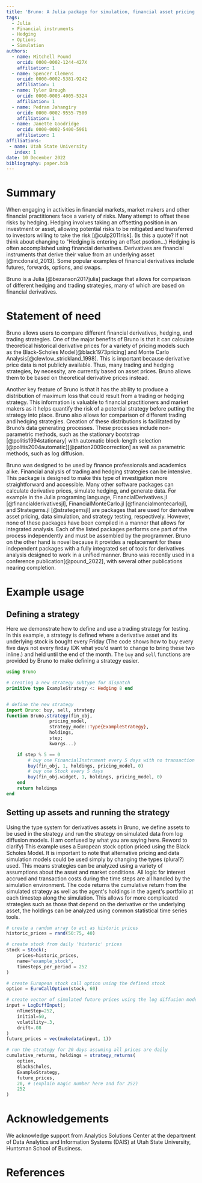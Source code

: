 ```yaml
---
title: 'Bruno: A Julia package for simulation, financial asset pricing and delta hedging'
tags:
  - Julia
  - Financial instruments
  - Hedging 
  - Options
  - Simulation
authors:
  - name: Mitchell Pound
    orcid: 0000-0002-1244-427X
    affiliation: 1
  - name: Spencer Clemens
    orcid: 0000-0002-5381-9242
    affiliation: 1
  - name: Tyler Brough
    orcid: 0000-0003-4005-5324
    affiliation: 1
  - name: Pedram Jahangiry
    orcid: 0000-0002-9555-7500
    affiliation: 1
  - name: Janette Goodridge
    orcid: 0000-0002-5400-5961
    affiliation: 1
affiliations:
 - name: Utah State University
   index: 1
date: 10 December 2022
bibliography: paper.bib
---
```


# Summary

When engaging in activities in financial markets, market makers and other financial practitioners face a variety of risks. Many attempt to offset these risks by hedging. Hedging involves taking an offsetting position in an investment or asset, allowing potential risks to be mitigated and transferred to investors willing to take the risk [@culp2011risk]. (Is this a quote? If not think about changing to "Hedging is entering an offset psotion...) Hedging is often accomplished using financial derivatives. Derivatives are financial instruments that derive their value from an underlying asset [@mcdonald_2013]. Some popular examples of financial derivatives include futures, forwards, options, and swaps.

Bruno is a Julia [@bezanson2017julia] package that allows for comparison of different hedging and trading strategies, many of which are based on financial derivatives.

# Statement of need

Bruno allows users to compare different financial derivatives, hedging, and trading strategies. One of the major benefits of Bruno is that it can calculate theoretical historical derivative prices for a variety of pricing models such as the Black-Scholes Model[@black1973pricing] and Monte Carlo Analysis[@clewlow_strickland_1998]. This is important because derivative price data is not publicly available. Thus, many trading and hedging strategies, by necessity, are currently based on asset prices. Bruno allows them to be based on theoretical derivative prices instead.

Another key feature of Bruno is that it has the ability to produce a distribution of maximum loss that could result from a trading or hedging strategy. This information is valuable to financial practitioners and market makers as it helps quantify the risk of a potential strategy before putting the strategy into place. Bruno also allows for comparison of different trading and hedging strategies. Creation of these distributions is facilitated by Bruno’s data generating processes. These processes include non-parametric methods, such as the stationary bootstrap [@politis1994stationary] with automatic block-length selection [@politis2004automatic][@patton2009correction] as well as parametric methods, such as log diffusion.

Bruno was designed to be used by finance professionals and academics alike. Financial analysis of trading and hedging strategies can be intensive. This package is designed to make this type of investigation more straightforward and accessible. Many other software packages can calculate derivative prices, simulate hedging, and generate data. For example in the Julia programing language, FinancialDerivatives.jl [@financialderivativesjl], FinancialMonteCarlo.jl [@financialmontecarlojl], and Strategems.jl [@strategemsjl] are packages that are used for derivative asset pricing, data simulation, and strategy testing, respectively. However, none of these packages have been compiled in a manner that allows for integrated analysis. Each of the listed packages performs one part of the process independently and must be assembled by the programmer. Bruno on the other hand is novel because it provides a replacement for these independent packages with a fully integrated set of tools for derivatives analysis designed to work in a unified manner. Bruno was recently used in a conference publication[@pound_2022], with several other publications nearing completion.

# Example usage

## Defining a strategy
Here we demonstrate how to define and use a trading strategy for testing. In this example, a strategy is defined where a derivative asset and its underlying stock is bought every Friday (The code shows how to buy every five days not every firday IDK what you'd want to change to bring these two inline.) and held until the end of the month. The `buy` and `sell` functions are provided by Bruno to make defining a strategy easier.

```julia 
using Bruno

# creating a new strategy subtype for dispatch
primitive type ExampleStrategy <: Hedging 8 end


# define the new strategy 
import Bruno: buy, sell, strategy
function Bruno.strategy(fin_obj, 
                pricing_model, 
                strategy_mode::Type{ExampleStrategy},
                holdings,
                step;
                kwargs...)

    if step % 5 == 0
        # buy one FinancialInstrument every 5 days with no transaction costs
        buy(fin_obj, 1, holdings, pricing_model, 0) 
        # buy one Stock every 5 days
        buy(fin_obj.widget, 1, holdings, pricing_model, 0) 
    end
    return holdings
end
```

## Setting up assets and running the strategy

Using the type system for derivatives assets in Bruno, we define assets to be used in the strategy and run the strategy on simulated data from log diffusion models. (I am confused by what you are saying here. Reword to clarify) This example uses a European stock option priced using the Black Scholes Model. It is important to note that alternative pricing and data simulation models could be used simply by changing the types (plural?) used. This means strategies can be analyzed using a variety of assumptions about the asset and market conditions. 
All logic for interest accrued and transaction costs during the time steps are all handled by the simulation environment. The code returns the cumulative return from the simulated strategy as well as the agent's holdings in the agent's portfolio at each timestep along the simulation. This allows for more complicated strategies such as those that depend on the derivative or the underlying asset, the holdings can be analyzed using common statistical time series tools. 

```julia
# create a random array to act as historic prices
historic_prices = rand(50:75, 40)

# create stock from daily 'historic' prices
stock = Stock(;
    prices=historic_prices, 
    name="example_stock", 
    timesteps_per_period = 252
)

# create European stock call option using the defined stock
option = EuroCallOption(stock, 60)

# create vector of simulated future prices using the log diffusion model
input = LogDiffInput(; 
    nTimeStep=252, 
    initial=50, 
    volatility=.3,
    drift=.08
)
future_prices = vec(makedata(input, 1))

# run the strategy for 20 days assuming all prices are daily
cumulative_returns, holdings = strategy_returns(
    option, 
    BlackScholes, 
    ExampleStrategy,
    future_prices, 
    20, # (explain magic number here and for 252)
    252
)
```

# Acknowledgements

We acknowledge support from Analytics Solutions Center at the department of Data Analytics and Information Systems (DAIS) at Utah State University, Huntsman School of Business.

# References
